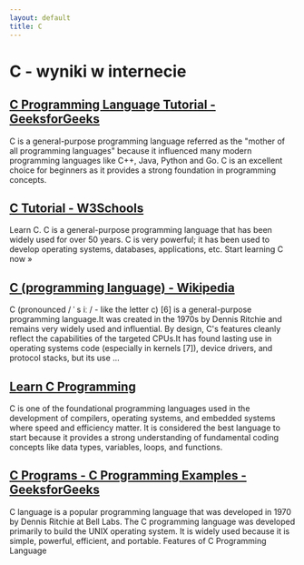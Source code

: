 ```yaml
---
layout: default
title: C
---
```

# **C - wyniki w internecie**
## [C Programming Language Tutorial - GeeksforGeeks](https://www.geeksforgeeks.org/c-programming-language/)
C is a general-purpose programming language referred as the "mother of all programming languages" because it influenced many modern programming languages like C++, Java, Python and Go. C is an excellent choice for beginners as it provides a strong foundation in programming concepts.
## [C Tutorial - W3Schools](https://www.w3schools.com/c/index.php)
Learn C. C is a general-purpose programming language that has been widely used for over 50 years. C is very powerful; it has been used to develop operating systems, databases, applications, etc. Start learning C now »
## [C (programming language) - Wikipedia](https://en.wikipedia.org/wiki/C_(programming_language))
C (pronounced / ˈ s iː / - like the letter c) [6] is a general-purpose programming language.It was created in the 1970s by Dennis Ritchie and remains very widely used and influential. By design, C's features cleanly reflect the capabilities of the targeted CPUs.It has found lasting use in operating systems code (especially in kernels [7]), device drivers, and protocol stacks, but its use ...
## [Learn C Programming](https://www.programiz.com/c-programming)
C is one of the foundational programming languages used in the development of compilers, operating systems, and embedded systems where speed and efficiency matter. It is considered the best language to start because it provides a strong understanding of fundamental coding concepts like data types, variables, loops, and functions.
## [C Programs - C Programming Examples - GeeksforGeeks](https://www.geeksforgeeks.org/c-programming-examples/)
C language is a popular programming language that was developed in 1970 by Dennis Ritchie at Bell Labs. The C programming language was developed primarily to build the UNIX operating system. It is widely used because it is simple, powerful, efficient, and portable. Features of C Programming Language
